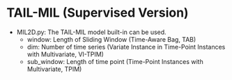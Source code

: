 # TAIL-MIL (Supervised Version)
- MIL2D.py: The TAIL-MIL model built-in can be used.
    - window: Length of Sliding Window (Time-Aware Bag, TAB)
    - dim: Number of time series (Variate Instance in Time-Point Instances with Multivariate, VI-TPIM)
    - sub_window: Length of time point (Time-Point Instances with Multivariate, TPIM)

